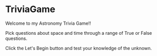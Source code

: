 # TriviaGame

Welcome to my Astronomy Trivia Game!!

Pick questions about space and time through a range of True or False questions. 

Click the Let's Begin button and test your knowledge of the unknown.